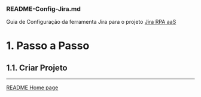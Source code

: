 ### README-Config-Jira.md
Guia de Configuração da ferramenta Jira para o projeto [Jira RPA aaS](../README.md)

# 1. Passo a Passo

## 1.1. Criar Projeto


---

[README Home page](../README.md)

